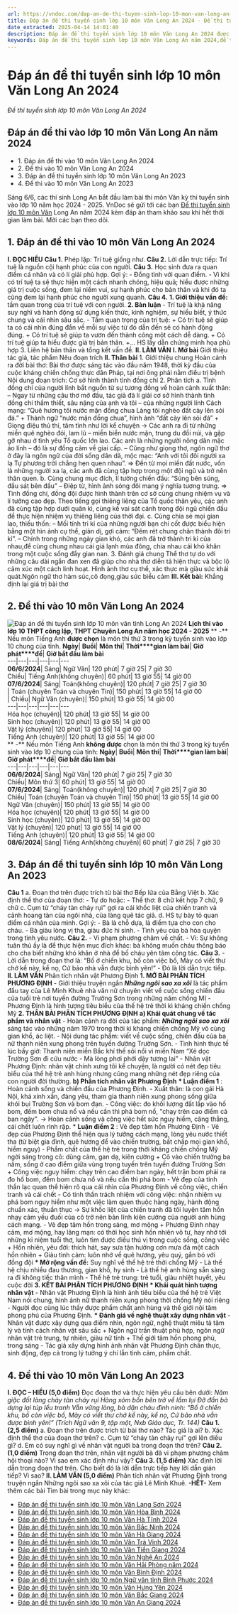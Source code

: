 ```yaml
---
url: https://vndoc.com/dap-an-de-thi-tuyen-sinh-lop-10-mon-van-long-an-298512
title: Đáp án đề thi tuyển sinh lớp 10 môn Văn Long An 2024 - Đề thi tuyển sinh lớp 10 môn Văn Long An 2024 - VnDoc.com
date_extracted: 2025-04-14 14:01:40
description: Đáp án đề thi tuyển sinh lớp 10 môn Văn Long An 2024 được VnDoc đăng tải ngày 6/6/2024. Mời các bạn tham khảo, so sánh đối chiếu bài làm của mình nhé.
keywords: Đáp án đề thi tuyển sinh lớp 10 môn Văn Long An năm 2024,đề thi vào 10 môn văn Long An,đề thi vào lớp 10 môn văn,đề thi tuyển sinh lớp 10 môn văn 2024,đáp án đề thi tuyển sinh lớp 10 môn văn,đề thi vào 10 môn văn,đề thi tuyển sinh vào lớp 10 môn văn,ôn thi vào lớp 10 môn văn,đề văn tuyển sinh lớp 10 năm 2024,đáp án tuyển sinh lớp 10 môn ngữ văn,đề thi tuyển sinh lớp 10 môn ngữ văn,đề thi văn vào 10 năm 2024,đề thi tuyển sinh lớp 10 môn Văn Long An
---
```


# Đáp án đề thi tuyển sinh lớp 10 môn Văn Long An 2024
 _Đề thi tuyển sinh lớp 10 môn Văn Long An 2024_
## Đáp án đề thi vào lớp 10 môn Văn Long An năm 2024
  * 1\. Đáp án đề thi vào 10 môn Văn Long An 2024
  * 2\. Đề thi vào 10 môn Văn Long An 2024
  * 3\. Đáp án đề thi tuyển sinh lớp 10 môn Văn Long An 2023
  * 4\. Đề thi vào 10 môn Văn Long An 2023

Sáng 6/6, các thí sinh Long An bắt đầu làm bài thi môn Văn kỳ thi tuyển sinh vào lớp 10 năm học 2024 - 2025. VnDoc sẽ gửi tới các bạn [Đề thi tuyển sinh lớp 10 môn Văn](<https://vndoc.com/thi-vao-lop-10-mon-van>) Long An năm 2024 kèm đáp án tham khảo sau khi hết thời gian làm bài. Mời các bạn theo dõi.
## 1\. Đáp án đề thi vào 10 môn Văn Long An 2024
**I. ĐỌC HIỂU**
**Câu 1.**
Phép lặp: Trí tuệ giống như.
**Câu 2.**
Lời dẫn trực tiếp: Trí tuệ là nguồn cội hạnh phúc của con người.
**Câu 3.**
Học sinh đưa ra quan điểm cá nhân và có lí giải phù hợp.
Gợi ý:
\- Đồng tình với quan điểm.
\- Vì khi có trí tuệ ta sẽ thực hiện một cách nhanh chóng, hiệu quả; hiểu được những giá trị cuộc sống, đem lại niềm vui, sự hạnh phúc cho bản thân và khi đó ta cũng đem lại hạnh phúc cho người xung quanh.
**Câu 4.**
**1\. Giới thiệu vấn đề:** tầm quan trọng của trí tuệ với con người.
**2\. Bàn luận**
\- Trí tuệ là khả năng suy nghĩ và hành động sử dụng kiến thức, kinh nghiệm, sự hiểu biết, ý thức chung và cái nhìn sâu sắc.
\- Tầm quan trọng của trí tuệ:
\+ Có trí tuệ sẽ giúp ta có cái nhìn đúng đắn về mỗi sự việc từ đó dẫn đến sẽ có hành động đúng.
\+ Có trí tuệ sẽ giúp ta vươn đến thành công một cách dễ dàng.
\+ Có trí tuệ giúp ta hiểu được giá trị bản thân.
+...
HS lấy dẫn chứng minh họa phù hợp
3\. Liên hệ bản thân và tổng kết vấn đề.
**II. LÀM VĂN**
**I. Mở bài**
Giới thiệu tác giả, tác phẩm
Nêu đoạn trích
**II. Thân bài**
1\. Giới thiệu chung
Hoàn cảnh ra đời bài thơ: Bài thơ được sáng tác vào đầu năm 1948, thời kỳ đầu của cuộc kháng chiến chống thực dân Pháp, tại nơi ông phải nằm điều trị bệnh
Nội dung đoạn trích: Cơ sở hình thành tình đồng chí
2\. Phân tích
a. Tình đồng chí của người lính bắt nguồn từ sự tương đồng về hoàn cảnh xuất thân:
– Ngay từ những câu thơ mở đầu, tác giả đã lí giải cơ sở hình thành tình đồng chí thắm thiết, sâu nặng của anh và tôi – của những người lính Cách mạng:
“Quê hương tôi nước mặn đồng chua
Làng tôi nghèo đất cày lên sỏi đá.”
\+ Thành ngữ “nước mặn đồng chua”, hình ảnh “đất cày lên sỏi đá”
\+ Giọng điệu thủ thỉ, tâm tình như lời kể chuyện
→ Các anh ra đi từ những miền quê nghèo đói, lam lũ – miền biển nước mặn, trung du đồi núi, và gặp gỡ nhau ở tình yêu Tổ quốc lớn lao. Các anh là những người nông dân mặc áo lính – đó là sự đồng cảm về giai cấp.
– Cũng như giọng thơ, ngôn ngữ thơ ở đây là ngôn ngữ của đời sống dân dã, mộc mạc:
“Anh với tôi đôi người xa lạ
Tự phương trời chẳng hẹn quen nhau”.
=> Đến từ mọi miền đất nước, vốn là những người xa lạ, các anh đã cùng tập hợp trong một đội ngũ và trở nên thân quen.
b. Cùng chung mục đích, lí tưởng chiến đấu:
“Súng bên súng, đầu sát bên đầu”
– Điệp từ, hình ảnh sóng đôi mang ý nghĩa tượng trưng.
=> Tình đồng chí, đồng đội được hình thành trên cơ sở cùng chung nhiệm vụ và lí tưởng cao đẹp. Theo tiếng gọi thiêng liêng của Tổ quốc thân yêu, các anh đã cùng tập hợp dưới quân kì, cùng kề vai sát cánh trong đội ngũ chiến đấu để thực hiện nhiệm vụ thiêng liêng của thời đại.
c. Cùng chia sẻ mọi gian lao, thiếu thốn:
– Mối tính tri kỉ của những người bạn chí cốt được biểu hiện bằng một hìn ảnh cụ thể, giản dị, gợi cảm:
“Đêm rét chung chăn thành đôi tri kỉ”.
– Chính trong những ngày gian khó, các anh đã trở thành tri kỉ của nhau,để cùng chung nhau cái giá lạnh mùa đông, chia nhau cái khó khăn trong một cuộc sống đầy gian nan.
3\. Đánh giá chung
Thể thơ tự do với những câu dài ngắn đan xen đã giúp cho nhà thơ diễn tả hiện thực và bộc lộ cảm xúc một cách linh hoạt.
Hình ảnh thơ cụ thể, xác thực mà giàu sức khái quát.Ngôn ngữ thơ hàm súc,cô đọng,giàu sức biểu cảm
**III. Kết bài:** Khẳng định lại giá trị bài thơ
## 2\. Đề thi vào 10 môn Văn Long An 2024
![Đáp án đề thi tuyển sinh lớp 10 môn văn tỉnh Long An 2024](https://i.vdoc.vn/data/image/2024/06/06/de-thi-tuyen-sinh-lop-10-mon-van-long-an-2024-rs650.jpg)
**Lịch thi vào lớp 10 THPT công lập, THPT Chuyên Long An năm học 2024 - 2025**
** _-_** Nếu môn Tiếng Anh **được chọn** là môn thi thứ 3 trong kỳ tuyển sinh vào lớp 10 chung của tỉnh.
**Ngày**| **Buổi**| **Môn thi**| **Thời****gian làm bài**| **Giờ phát****đề**| **Giờ bắt đầu làm bài**  
---|---|---|---|---|---  
**06/6/2024**|  Sáng| Ngữ Văn| 120 phút| 7 giờ 25| 7 giờ 30  
Chiều| Tiếng Anh\(không chuyên\)| 60 phút| 13 giờ 55| 14 giờ 00  
**07/6/2024**|  Sáng| Toán\(không chuyên\)| 120 phút| 7 giờ 25| 7 giờ 30  
| Toán \(chuyên Toán và chuyên Tin\)| 150 phút| 13 giờ 55| 14 giờ 00  
| Chiều| Ngữ Văn \(chuyên\)| 150 phút| 13 giờ 55| 14 giờ 00  
---|---|---|---|---|---  
Hóa học \(chuyên\)| 120 phút| 13 giờ 55| 14 giờ 00  
Sinh học \(chuyên\)| 120 phút| 13 giờ 55| 14 giờ 00  
Vật lý \(chuyên\)| 120 phút| 13 giờ 55| 14 giờ 00  
Tiếng Anh \(chuyên\)| 120 phút| 13 giờ 55| 14 giờ 00  
** _-_** Nếu môn Tiếng Anh **không được** chọn là môn thi thứ 3 trong kỳ tuyển sinh vào lớp 10 chung của tỉnh:
**Ngày**| **Buổi**| **Môn thi**| **Thời****gian làm bài**| **Giờ phát****đề**| **Giờ bắt đầu làm bài**  
---|---|---|---|---|---  
**06/6/2024**|  Sáng| Ngữ Văn| 120 phút| 7 giờ 25| 7 giờ 30  
Chiều| Môn thứ 3| 60 phút| 13 giờ 55| 14 giờ 00  
**07/6/2024**|  Sáng| Toán\(không chuyên\)| 120 phút| 7 giờ 25| 7 giờ 30  
Chiều| Toán \(chuyên Toán và chuyên Tin\)| 150 phút| 13 giờ 55| 14 giờ 00  
Ngữ Văn \(chuyên\)| 150 phút| 13 giờ 55| 14 giờ 00  
Hóa học \(chuyên\)| 120 phút| 13 giờ 55| 14 giờ 00  
Sinh học \(chuyên\)| 120 phút| 13 giờ 55| 14 giờ 00  
Vật lý \(chuyên\)| 120 phút| 13 giờ 55| 14 giờ 00  
Tiếng Anh \(chuyên\)| 120 phút| 13 giờ 55| 14 giờ 00  
**08/6/2024**|  Sáng| Tiếng Anh\(không chuyên\)| 60 phút| 7 giờ 25| 7 giờ 30  
## 3\. Đáp án đề thi tuyển sinh lớp 10 môn Văn Long An 2023
**Câu 1**
a. Đoạn thơ trên được trích từ bài thơ Bếp lửa của Bằng Việt
b. Xác định thể thơ của đoạn thơ:
\- Tự do
hoặc:
\- Thể thơ: 8 chữ kết hợp 7 chữ, 9 chữ
c. Cụm từ “cháy tàn cháy rụi" gợi ra cái khốc liệt của chiến tranh và cảnh hoang tàn của ngôi nhà, của làng quê tác giả.
d. HS tự bày tỏ quan điểm cá nhân của mình.
Gợi ý:
\- Bà là chỗ dựa, là điểm tựa cho con cho cháu.
\- Bà giàu lòng vị tha, giàu đức hi sinh.
\- Tình yêu của bà hòa quyện trong tình yêu nước.
**Câu 2.**
\- Vi phạm phương châm về chất.
\- Vì: Sự không tuân thủ ấy là để thực hiện mục đích khác: bà không muốn cháu thông báo cho cha biết những khó khăn ở nhà để bố cháu yên tâm công tác.
**Câu 3.**
\- Lời dẫn trong đoạn thơ là:
“Bố ở chiến khu, bố còn việc bố,
Mày có viết thư chớ kể này, kể nọ,
Cứ bảo nhà vẫn được bình yên\!”
\- Đó là lời dẫn trực tiếp.
**II. LÀM VĂN**
Phân tích nhân vật Phương Định
**1\. MỞ BÀI PHÂN TÍCH PHƯƠNG ĐỊNH**
\- Giới thiệu truyện ngắn _**Những ngôi sao xa xôi**_ là tác phẩm đầu tay của Lê Minh Khuê nhà văn nữ chuyên viết về cuộc sống chiến đấu của tuổi trẻ nơi tuyến đường Trường Sơn trong những năm chống Mĩ
\- Phương Định là hình tượng tiêu biểu của thế hệ trẻ thời kì kháng chiến chống Mỹ
**2\. THÂN BÀI PHÂN TÍCH PHƯƠNG ĐỊNH**
**a\) Khái quát chung về tác phẩm và nhân vật**
\- Hoàn cảnh ra đời của tác phẩm: _**Những ngôi sao xa xôi**_ sáng tác vào những năm 1970 trong thời kì kháng chiến chống Mỹ vô cùng gian khổ, ác liệt.
\- Nội dung tác phẩm: viết về cuộc sống, chiến đấu của ba nữ thanh niên xung phong trên tuyến đường Trường Sơn.
\- Tình hình thực tế lúc bấy giờ: Thanh niên miền Bắc khí thế sôi nổi vì miền Nam “Xẻ dọc Trường Sơn đi cứu nước - Mà lòng phơi phới dậy tương lai”
\- Nhân vật Phương Định: nhân vật chính xưng tôi kể chuyện, là người có nét đẹp tiêu biểu của thế hệ trẻ anh hùng nhưng cũng mang những nét đẹp riêng của con người đời thường.
**b\) Phân tích nhân vật Phương Định**
**\* Luận điểm 1** : Hoàn cảnh sống và chiến đấu của Phương Định.
\- Xuất thân: là con gái Hà Nội, khá xinh xắn, đáng yêu, tham gia thanh niên xung phong sống giữa khói bụi Trường Sơn và bom đạn.
\- Công việc: đo khối lượng đất lấp vào hố bom, đếm bom chưa nổ và nếu cần thì phá bom nổ, "chạy trên cao điểm cả ban ngày".
-> Hoàn cảnh sống và công việc hết sức nguy hiểm, căng thẳng, cái chết luôn rình rập.
\* **Luận điểm 2** : Vẻ đẹp tâm hồn Phương Định
\- Vẻ đẹp của Phương Định thể hiện qua lý tưởng cách mạng, lòng yêu nước thiết tha \(từ biệt gia đình, quê hương để vào chiến trường, bất chấp mọi gian khổ, hiểm nguy\)
\- Phẩm chất của thế hệ trẻ trong thời kháng chiến chống Mỹ ngời sáng trong cô: dũng cảm, gan dạ, kiên cường
\+ Cô vào chiến trường ba năm, sống ở cao điểm giữa vùng trọng tuyến trên tuyến đường Trường Sơn
\+ Công việc nguy hiểm: chạy trên cao điểm ban ngày, hết trận bom phải ra đo hố bom, đếm bom chưa nổ và nếu cần thì phá bom
\- Vẻ đẹp của tinh thần lạc quan thể hiện rõ qua cái nhìn của Phương Định về công việc, chiến tranh và cái chết
\- Có tinh thần trách nhiệm với công việc: nhận nhiệm vụ phá bom nguy hiểm như một việc làm quen thuộc hàng ngày, hành động chuẩn xác, thuần thục
-> Sự khốc liệt của chiến tranh đã tôi luyện tâm hồn nhạy cảm yếu đuối của cô trở nên bản lĩnh kiên cường của người anh hùng cách mạng.
\- Vẻ đẹp tâm hồn trong sáng, mơ mộng
\+ Phương Định nhạy cảm, mơ mộng, hay lãng mạn: có thời học sinh hồn nhiên vô tư, hay nhớ tới những kỉ niệm tuổi thơ, luôn tìm được điều thú vị trong cuộc sống, công việc
\+ Hồn nhiên, yêu đời: thích hát, say sưa tận hưởng cơn mưa đá một cách hồn nhiên
\+ Giàu tình cảm: luôn nhớ về quê hương, yêu quý, gắn bó với đồng đội
**\* Mở rộng vấn đề:** Suy nghĩ về thế hệ trẻ thời chống Mỹ
\- Là thế hệ chịu nhiều đau thương, gian khổ, hy sinh
\- Là thế hệ anh hùng sẵn sàng ra đi không tiếc thân mình
\- Thế hệ trẻ trung: trẻ tuổi, giàu nhiệt huyết, yêu cuộc đời
**3\. KẾT BÀI PHÂN TÍCH PHƯƠNG ĐỊNH**
**\* Khái quát hình tượng nhân vật**
\- Nhân vật Phương Định là hình ảnh tiêu biểu của thế hệ trẻ Việt Nam nói chung, hình ảnh nữ thanh niên xung phong thời chống Mỹ nói riêng
\- Người đọc cùng lúc thấy được phẩm chất anh hùng và thế giới nội tâm phong phú của Phương Định.
**\* Đánh giá về nghệ thuật xây dựng nhân vật**
\- Nhân vật được xây dựng qua điểm nhìn, ngôn ngữ, nghệ thuật miêu tả tâm lý và tính cách nhân vật sâu sắc
\+ Ngôn ngữ trần thuật phù hợp, ngôn ngữ nhân vật trẻ trung, tự nhiên, giàu nữ tính
\+ Thế giới tâm hồn phong phú, trong sáng
\- Tác giả xây dựng hình ảnh nhân vật Phương Định chân thực, sinh động, đẹp cả trong lý tưởng ý chí lẫn tình cảm, phẩm chất.
## 4\. Đề thi vào 10 môn Văn Long An 2023
**I. ĐỌC – HIỂU \(5,0 điểm\)**
Đọc đoạn thơ và thực hiện yêu cầu bên dưới:
_Năm giặc đốt làng chảy tàn cháy rụi_
 _Hàng xóm bốn bên trở về lầm lụi_
 _Đỡ đần bà dựng lại túp lều tranh_
 _Vẫn vững lòng, bà dặn cháu đinh ninh:_
_“Bố ở chiến khu, bố còn việc bố,_
_Mày có viết thư chớ kể này, kể nọ,_
_Cứ bảo nhà vẫn được bình yên\!”_
 _\(Trích Ngữ văn 9, tập một, Nxb Giáo dục, Tr. 144\)_
**Câu 1. \(2,5 điểm\)**
a. Đoạn thơ trên được trích từ bài thơ nào? Tác giả là ai?
b. Xác định thể thơ của đoạn thơ trên?
c. Cụm từ “cháy tàn chảy rụi" gợi lên điều gì?
d. Em có suy nghĩ gì về nhân vật người bà trong đoạn thơ trên?
**Câu 2. \(1,0 điểm\)**
Trong đoạn thơ trên, nhân vật người bà đã vi phạm phương châm hội thoại nào? Vì sao em xác định như vậy?
**Câu 3. \(1,5 điểm\)**
Xác định lời dẫn trong đoạn thơ trên. Cho biết đó là lời dẫn trực tiếp hay lời dẫn gián tiếp? Vì sao?
**II. LÀM VĂN \(5,0 điểm\)**
Phân tích nhân vật Phương Định trong truyện ngắn Những ngôi sao xa xôi của tác giả Lê Minh Khuê.
**-HẾT-**
Xem thêm các bài Tìm bài trong mục này khác:
  * [Đáp án đề thi tuyển sinh lớp 10 môn Văn Lạng Sơn 2024](</dap-an-de-thi-tuyen-sinh-lop-10-mon-van-lang-son-298620>)
  * [Đáp án đề thi tuyển sinh lớp 10 môn Văn Hòa Bình 2024 ](</dap-an-de-thi-tuyen-sinh-lop-10-mon-van-hoa-binh-298399>)
  * [Đáp án đề thi tuyển sinh lớp 10 môn Văn Hà Tĩnh 2024 ](</dap-an-de-thi-tuyen-sinh-lop-10-mon-van-ha-tinh-298428>)
  * [Đáp án đề thi tuyển sinh lớp 10 môn Văn Bắc Ninh 2024 ](</dap-an-de-thi-tuyen-sinh-lop-10-mon-van-bac-ninh-298327>)
  * [Đáp án đề thi tuyển sinh lớp 10 môn Văn Hà Giang 2024](</dap-an-de-thi-tuyen-sinh-lop-10-mon-van-ha-giang-298606>)
  * [Đáp án đề thi tuyển sinh lớp 10 môn Văn Trà Vinh 2024](</dap-an-de-thi-tuyen-sinh-lop-10-mon-van-tra-vinh-321422>)
  * [Đáp án đề thi tuyển sinh lớp 10 môn Văn Tiền Giang 2024](</dap-an-de-thi-tuyen-sinh-lop-10-mon-van-tien-giang-321418>)
  * [Đáp án đề thi tuyển sinh lớp 10 môn Văn Nghệ An 2024](</dap-an-de-thi-tuyen-sinh-lop-10-mon-van-nghe-an-298307>)
  * [Đáp án đề thi tuyển sinh lớp 10 môn Văn Hải Phòng năm 2024](</dap-an-de-thi-tuyen-sinh-lop-10-mon-van-tinh-hai-phong-nam-2022-267462>)
  * [Đáp án đề thi tuyển sinh lớp 10 môn Văn Bình Định 2024](</dap-an-de-thi-tuyen-sinh-lop-10-mon-van-binh-dinh-298355>)
  * [Đáp án đề thi tuyển sinh lớp 10 môn Ngữ văn tỉnh Bình Phước 2024](</dap-an-de-thi-tuyen-sinh-lop-10-mon-ngu-van-tinh-binh-phuoc-2022-267133>)
  * [Đáp án đề thi tuyển sinh lớp 10 môn Văn Hưng Yên 2024](</dap-an-de-thi-tuyen-sinh-lop-10-mon-van-hung-yen-298237>)
  * [Đáp án đề thi tuyển sinh lớp 10 môn Văn Bắc Giang 2024](</dap-an-de-thi-tuyen-sinh-lop-10-mon-van-bac-giang-298282>)
  * [Đáp án đề thi tuyển sinh lớp 10 môn Văn An Giang 2024](</dap-an-de-thi-tuyen-sinh-lop-10-mon-van-an-giang-298287>)

